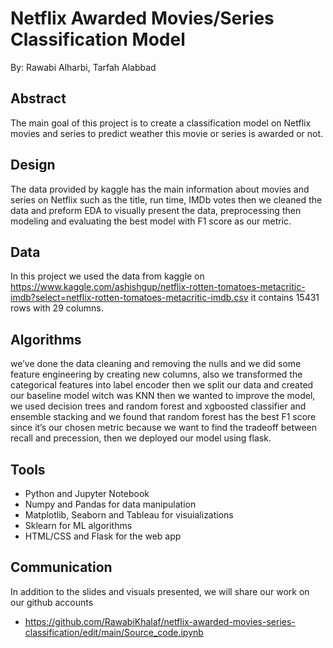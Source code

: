 # Netflix Awarded Movies/Series Classification Model
By: Rawabi Alharbi, Tarfah Alabbad

## Abstract
The main goal of this project is to create a classification model on Netflix movies and series to predict weather this movie or series is awarded or not.

## Design
The data provided by kaggle has the main information about movies and series on Netflix such as the title, run time, IMDb votes then we cleaned the data and preform EDA to visually present the data, preprocessing then modeling and evaluating the best model with F1 score as our metric.

## Data
In this project we used the data from kaggle on https://www.kaggle.com/ashishgup/netflix-rotten-tomatoes-metacritic-imdb?select=netflix-rotten-tomatoes-metacritic-imdb.csv  it contains 15431 rows with 29 columns.

## Algorithms
we’ve done the data cleaning and removing the nulls and we did some feature engineering by creating new columns, also we transformed the categorical features into label encoder then we split our data and created our baseline model witch was KNN then we wanted to improve the model, we used decision trees and random forest and xgboosted classifier and ensemble stacking and we found that random forest has the best F1 score since it’s our chosen metric because we want to find the tradeoff between recall and precession, then we deployed our model using flask.


## Tools
- Python and Jupyter Notebook
- Numpy and Pandas for data manipulation
- Matplotlib, Seaborn and Tableau for visuializations
- Sklearn for ML algorithms
- HTML/CSS and Flask for the web app

## Communication
In addition to the slides and visuals presented, we will share our work on our github accounts
* https://github.com/RawabiKhalaf/netflix-awarded-movies-series-classification/edit/main/Source_code.ipynb
